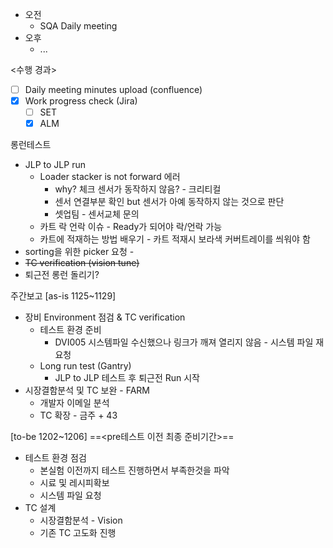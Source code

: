 - 오전
	- SQA Daily meeting
- 오후
	- ...

<수행 경과>
- [ ] Daily meeting minutes upload (confluence)
- [x] Work progress check (Jira)
	- [ ] SET
	- [x] ALM

롱런테스트
- JLP to JLP run
	- Loader stacker is not forward 에러
		- why? 체크 센서가 동작하지 않음? - 크리티컬
		- 센서 연결부분 확인 but 센서가 아예 동작하지 않는 것으로 판단
		- 셋업팀 - 센서교체 문의
	- 카트 락 언락 이슈 - Ready가 되어야 락/언락 가능
	- 카트에 적재하는 방법 배우기 - 카트 적재시 보라색 커버트레이를 씌워야 함
- sorting을 위한 picker 요청 - 
- ~~TC verification (vision tune)~~
- 퇴근전 롱런 돌리기?

주간보고
[as-is 1125~1129]
- 장비 Environment 점검 & TC verification
    - 테스트 환경 준비
	    - DVI005 시스템파일 수신했으나 링크가 깨져 열리지 않음 - 시스템 파일 재요청
    - Long run test (Gantry)
	    - JLP to JLP 테스트 후 퇴근전 Run 시작
- 시장결함분석 및 TC 보완 - FARM
	- 개발자 이메일 분석
	- TC 확장 - 금주 + 43

[to-be 1202~1206]
==<pre테스트 이전 최종 준비기간>==
- 테스트 환경 점검
	- 본실험 이전까지 테스트 진행하면서 부족한것을 파악
	- 시료 및 레시피확보
	- 시스템 파일 요청
- TC 설계
	- 시장결함분석 - Vision
	- 기존 TC 고도화 진행
